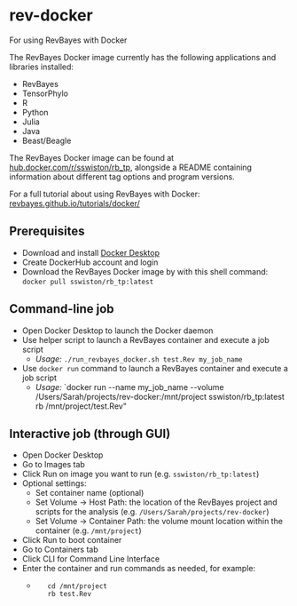 # rev-docker

For using RevBayes with Docker

The RevBayes Docker image currently has the following applications and libraries installed:
- RevBayes
- TensorPhylo
- R
- Python
- Julia
- Java
- Beast/Beagle

The RevBayes Docker image can be found at [hub.docker.com/r/sswiston/rb_tp](https://hub.docker.com/r/sswiston/rb_tp), alongside a README containing information about different tag options and program versions.

For a full tutorial about using RevBayes with Docker: [revbayes.github.io/tutorials/docker/](https://revbayes.github.io/tutorials/docker/)

## Prerequisites
- Download and install [Docker Desktop](https://www.docker.com/products/docker-desktop/)
- Create DockerHub account and login
- Download the RevBayes Docker image by with this shell command: `docker pull sswiston/rb_tp:latest`

## Command-line job
- Open Docker Desktop to launch the Docker daemon
- Use helper script to launch a RevBayes container and execute a job script
    -  *Usage:* `./run_revbayes_docker.sh test.Rev my_job_name`
- Use `docker run` command to launch a RevBayes container and execute a job script
    - *Usage:* `docker run --name my_job_name --volume /Users/Sarah/projects/rev-docker:/mnt/project sswiston/rb_tp:latest rb /mnt/project/test.Rev"

## Interactive job (through GUI)
- Open Docker Desktop
- Go to Images tab
- Click Run on image you want to run (e.g. `sswiston/rb_tp:latest`)
- Optional settings:
  - Set container name (optional)
  - Set Volume -> Host Path: the location of the RevBayes project and scripts for the analysis (e.g. `/Users/Sarah/projects/rev-docker`)
  - Set Volume -> Container Path: the volume mount location within the container (e.g. `/mnt/project`)
- Click Run to boot container
- Go to Containers tab
- Click CLI for Command Line Interface
- Enter the container and run commands as needed, for example:
  - ```shell
       cd /mnt/project
       rb test.Rev
       ```
